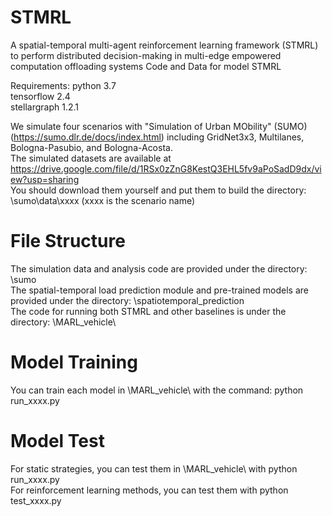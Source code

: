# STMRL
A spatial-temporal multi-agent reinforcement learning framework (STMRL) to perform distributed decision-making in multi-edge empowered computation offloading systems
Code and Data for model STMRL 

Requirements:
python 3.7  
tensorflow 2.4  
stellargraph 1.2.1  

We simulate four scenarios with "Simulation of Urban MObility" (SUMO) (https://sumo.dlr.de/docs/index.html) including GridNet3x3, Multilanes, Bologna-Pasubio, and Bologna-Acosta.  
The simulated datasets are available at https://drive.google.com/file/d/1RSx0zZnG8KestQ3EHL5fv9aPoSadD9dx/view?usp=sharing  
You should download them yourself and put them to build the directory: \sumo\data\xxxx (xxxx is the scenario name)

# File Structure
The simulation data and analysis code are provided under the directory: \sumo\
The spatial-temporal load prediction module and pre-trained models are provided under the directory: \spatiotemporal_prediction\
The code for running both STMRL and other baselines is under the directory: \MARL_vehicle\  

# Model Training
You can train each model in \MARL_vehicle\  with the command: python run_xxxx.py

# Model Test
For static strategies, you can test them in \MARL_vehicle\ with python run_xxxx.py  
For reinforcement learning methods, you can test them with python test_xxxx.py
